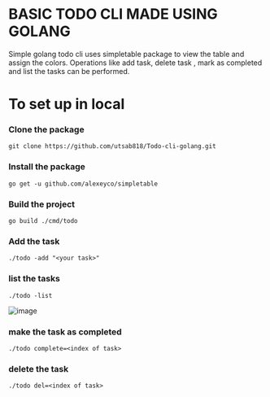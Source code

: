 # BASIC TODO CLI MADE USING GOLANG
<p>
  Simple golang todo cli uses simpletable package to view the table and assign the colors.
  Operations like add task, delete task , mark as completed and list the tasks can be performed.
</p>

<h1> To set up in local </h1>

### Clone the package
    git clone https://github.com/utsab818/Todo-cli-golang.git

### Install the package
    go get -u github.com/alexeyco/simpletable 

### Build the project
    go build ./cmd/todo

### Add the task
    ./todo -add "<your task>"

### list the tasks
    ./todo -list
  ![image](https://github.com/utsab818/Todo-cli-golang/assets/66249507/413a364f-4c07-4524-8a61-f5b6f7bb8cc3)

### make the task as completed
    ./todo complete=<index of task>

### delete the task
    ./todo del=<index of task>

